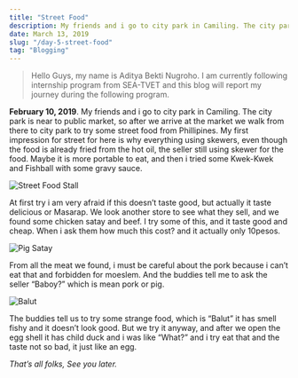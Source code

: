 ```yaml
---
title: "Street Food"
description: My friends and i go to city park in Camiling. The city park is near to public market, so after we arrive at the market we walk from there to city park to try some street food from Phillipines.
date: March 13, 2019
slug: "/day-5-street-food"
tag: "Blogging"
---
```


> Hello Guys, my name is Aditya Bekti Nugroho. I am currently following internship program from SEA-TVET and this blog will report my journey during the following program.

**February 10, 2019**. My friends and i go to city park in Camiling. The city park is near to public market, so after we arrive at the market we walk from there to city park to try some street food from Phillipines. My first impression for street for here is why everything using skewers, even though the food is already fried from the hot oil, the seller still using skewer for the food. Maybe it is more portable to eat, and then i tried some Kwek-Kwek and Fishball with some gravy sauce.

![Street Food Stall](./images/day-5-street-food/1.jpg)

At first try i am very afraid if this doesn’t taste good, but actually it taste delicious or Masarap. We look another store to see what they sell, and we found some chicken satay and beef. I try some of this, and it taste good and cheap. When i ask them how much this cost? and it actually only 10pesos.

![Pig Satay](./images/day-5-street-food/2.jpg)

From all the meat we found, i must be careful about the pork because i can’t eat that and forbidden for moeslem. And the buddies tell me to ask the seller “Baboy?” which is mean pork or pig.

![Balut](./images/day-5-street-food/3.jpg)

The buddies tell us to try some strange food, which is “Balut” it has smell fishy and it doesn’t look good. But we try it anyway, and after we open the egg shell it has child duck and i was like “What?” and i try eat that and the taste not so bad, it just like an egg.

*That’s all folks, See you later.*